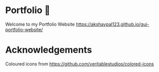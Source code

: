# Portfolio 🚀

Welcome to my Portfolio Website <https://akshaypal123.github.io/gui-portfolio-website/>

# Acknowledgements

Coloured icons from https://github.com/veritablestudios/colored-icons